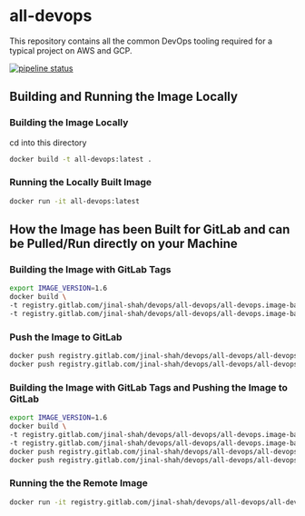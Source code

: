 # all-devops

This repository contains all the common DevOps tooling required for a typical project on AWS and GCP.

[![pipeline status](https://gitlab.com/jinal-shah/devops/all-devops/badges/master/pipeline.svg)](https://gitlab.com/jinal-shah/devops/all-devops/-/commits/master)

## Building and Running the Image Locally

### Building the Image Locally

cd into this directory

```bash
docker build -t all-devops:latest .
```

### Running the Locally Built Image

```bash
docker run -it all-devops:latest
```

## How the Image has been Built for GitLab and can be Pulled/Run directly on your Machine

### Building the Image with GitLab Tags

```bash
export IMAGE_VERSION=1.6
docker build \
-t registry.gitlab.com/jinal-shah/devops/all-devops/all-devops.image-base.centos:latest \
-t registry.gitlab.com/jinal-shah/devops/all-devops/all-devops.image-base.centos:${IMAGE_VERSION} .
```

### Push the Image to GitLab

```bash
docker push registry.gitlab.com/jinal-shah/devops/all-devops/all-devops.image-base.centos:latest && \
docker push registry.gitlab.com/jinal-shah/devops/all-devops/all-devops.image-base.centos:${IMAGE_VERSION}
```

### Building the Image with GitLab Tags and Pushing the Image to GitLab

```bash
export IMAGE_VERSION=1.6
docker build \
-t registry.gitlab.com/jinal-shah/devops/all-devops/all-devops.image-base.centos:latest \
-t registry.gitlab.com/jinal-shah/devops/all-devops/all-devops.image-base.centos:${IMAGE_VERSION} . && \
docker push registry.gitlab.com/jinal-shah/devops/all-devops/all-devops.image-base.centos:latest && \
docker push registry.gitlab.com/jinal-shah/devops/all-devops/all-devops.image-base.centos:${IMAGE_VERSION}
```

### Running the the Remote Image

```bash
docker run -it registry.gitlab.com/jinal-shah/devops/all-devops/all-devops.image-base.centos
```
